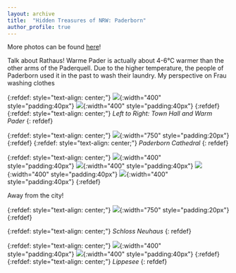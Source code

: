 ```yaml
---
layout: archive
title:  "Hidden Treasures of NRW: Paderborn"
author_profile: true
---
```

More photos can be found [here](http://mugdhak30.github.io/photos_of_paderborn/)! 


Talk about Rathaus! Warme Pader is actually about 4-6°C warmer than the other arms of the Paderquell. Due to the higher temperature, the people of Paderborn used it in the past to wash their laundry. My perspective on Frau washing clothes

{:refdef: style="text-align: center;"}
![](/images/Paderborn2_5.jpg){:width="400" style="padding:40px"}
![](/images/Paderbornextra10.jpg){:width="400" style="padding:40px"}
{:refdef}
{:refdef: style="text-align: center;"}
*Left to Right: Town Hall and Warm Pader*
{: refdef}


{:refdef: style="text-align: center;"}
![](/images/Paderborn2_4.jpg){:width="750" style="padding:20px"}
{:refdef}
{:refdef: style="text-align: center;"}
*Paderborn Cathedral*
{: refdef}


{:refdef: style="text-align: center;"}
![](/images/Paderborn2_7.jpg){:width="400" style="padding:40px"}
![](/images/Paderborn2_8.jpg){:width="400" style="padding:40px"}
![](/images/Paderborn2_9.jpg){:width="400" style="padding:40px"}
![](/images/Paderborn2_10.jpg){:width="400" style="padding:40px"}
{:refdef}

Away from the city!

{:refdef: style="text-align: center;"}
![](/images/Paderborn2_1.jpg){:width="750" style="padding:20px"}
{:refdef}

{:refdef: style="text-align: center;"}
*Schloss Neuhaus*
{: refdef}


{:refdef: style="text-align: center;"}
![](/images/Paderborn2_2.jpg){:width="400" style="padding:40px"}
![](/images/Paderborn2_3.jpg){:width="400" style="padding:40px"}
{:refdef}
{:refdef: style="text-align: center;"}
*Lippesee*
{: refdef}
